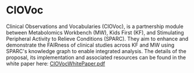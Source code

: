 # ClOVoc

Clinical Observations and Vocabularies (ClOVoc),
is a partnership module between Metabolomics Workbench (MW), Kids First (KF), and Stimulating Peripheral Activity to Relieve Conditions (SPARC). They aim to enhance and demonstrate the FAIRness of clinical studies across KF and MW using SPARC's knowledge graph to enable integrated analysis. The details of the proposal, its implementation and associated resources can be found in the white paper here: [ClOVocWhitePaper.pdf](https://github.com/rsvasangh/ClOVoc/files/9680104/ClOVocWhitePaper.pdf)
